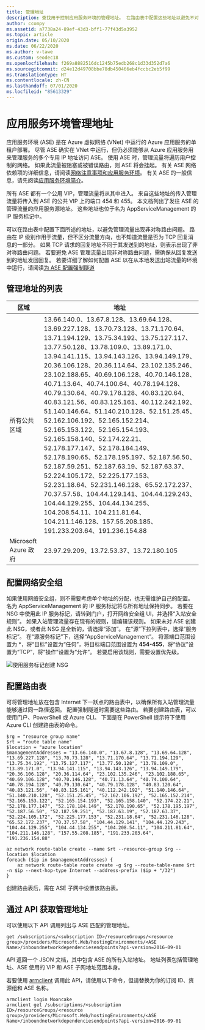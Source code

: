 ```yaml
---
title: 管理地址
description: 查找用于控制应用服务环境的管理地址。 在路由表中配置这些地址以避免不对称路由问题。
author: ccompy
ms.assetid: a7738a24-89ef-43d3-bff1-77f43d5a3952
ms.topic: article
origin.date: 05/10/2020
ms.date: 06/22/2020
ms.author: v-tawe
ms.custom: seodec18
ms.openlocfilehash: f269a8882516dc1245b75edb268c1d33d352d7a6
ms.sourcegitcommit: d24e12d49708bbe78db450466eb4fccbc2eb5f99
ms.translationtype: HT
ms.contentlocale: zh-CN
ms.lasthandoff: 07/01/2020
ms.locfileid: "85613329"
---
```

# <a name="app-service-environment-management-addresses"></a>应用服务环境管理地址

应用服务环境 (ASE) 是在 Azure 虚拟网络 (VNet) 中运行的 Azure 应用服务的单租户部署。  尽管 ASE 确实在 VNet 中运行，但仍必须能够从 Azure 应用服务用来管理服务的多个专用 IP 地址访问 ASE。  使用 ASE 时，管理流量将遍历用户控制的网络。 如果此流量被阻塞或被错误路由，则 ASE 将会挂起。 有关 ASE 网络依赖项的详细信息，请阅读[网络注意事项和应用服务环境][networking]。 有关 ASE 的一般信息，请先阅读[应用服务环境简介][intro]。

所有 ASE 都有一个公用 VIP，管理流量将从其中进入。 来自这些地址的传入管理流量将传入到 ASE 的公共 VIP 上的端口 454 和 455。 本文档列出了发往 ASE 的管理流量的应用服务源地址。 这些地址也位于名为 AppServiceManagement 的 IP 服务标记中。

可以在路由表中配置下面所述的地址，以避免管理流量出现非对称路由问题。 路由在 IP 级别作用于流量，但不区分流量方向，也不知道流量是否为 TCP 回复消息的一部分。 如果 TCP 请求的回复地址不同于其发送到的地址，则表示出现了非对称路由问题。 若要避免 ASE 管理流量出现非对称路由问题，需确保从回复发送到的地址发回回复。 若要详细了解如何配置 ASE 以在从本地发送出站流量的环境中运行，请阅读[为 ASE 配置强制隧道][forcedtunnel]

<!-- no mooncake IP list, need to update when ASE landed-->
## <a name="list-of-management-addresses"></a>管理地址的列表 ##

| 区域 | 地址 |
|--------|-----------|
| 所有公共区域 | 13.66.140.0、13.67.8.128、13.69.64.128、13.69.227.128、13.70.73.128、13.71.170.64、13.71.194.129、13.75.34.192、13.75.127.117、13.77.50.128、13.78.109.0、13.89.171.0、13.94.141.115、13.94.143.126、13.94.149.179、20.36.106.128、20.36.114.64、23.102.135.246、23.102.188.65、40.69.106.128、40.70.146.128、40.71.13.64、40.74.100.64、40.78.194.128、40.79.130.64、40.79.178.128、40.83.120.64、40.83.121.56、40.83.125.161、40.112.242.192、51.140.146.64、51.140.210.128、52.151.25.45、52.162.106.192、52.165.152.214、52.165.153.122、52.165.154.193、52.165.158.140、52.174.22.21、52.178.177.147、52.178.184.149、52.178.190.65、52.178.195.197、52.187.56.50、52.187.59.251、52.187.63.19、52.187.63.37、52.224.105.172、52.225.177.153、52.231.18.64、52.231.146.128、65.52.172.237、70.37.57.58、104.44.129.141、104.44.129.243、104.44.129.255、104.44.134.255、104.208.54.11、104.211.81.64、104.211.146.128、157.55.208.185、191.233.203.64、191.236.154.88 |
| Microsoft Azure 政府 | 23.97.29.209、13.72.53.37、13.72.180.105 |

## <a name="configuring-a-network-security-group"></a>配置网络安全组

如果使用网络安全组，则不需要考虑单个地址的分配，也无需维护自己的配置。 名为 AppServiceManagement 的 IP 服务标记将与所有地址保持同步。 若要在 NSG 中使用此 IP 服务标记，请转到门户，打开网络安全组 UI，并选择“入站安全规则”。 如果入站管理流量存在现有的规则，请编辑该规则。 如果未对 ASE 创建此 NSG，或者此 NSG 是全新的，请选择“添加”。 在“源”下拉列表中，选择“服务标记”。  在“源服务标记”下，选择“AppServiceManagement”。 将源端口范围设置为 \*，将“目标”设置为“任何”，将目标端口范围设置为 **454-455**，将“协议”设置为“TCP”，将“操作”设置为“允许”。   若要启用该规则，需要设置优先级。 

![使用服务标记创建 NSG][1]

## <a name="configuring-a-route-table"></a>配置路由表

可将管理地址放在包含 Internet 下一跃点的路由表中，以确保所有入站管理流量能够通过同一路径返回。 配置强制隧道时需要这些路由。 若要创建路由表，可以使用门户、PowerShell 或 Azure CLI。  下面是在 PowerShell 提示符下使用 Azure CLI 创建路由表的命令。 

    $rg = "resource group name"
    $rt = "route table name"
    $location = "azure location"
    $managementAddresses = "13.66.140.0", "13.67.8.128", "13.69.64.128", "13.69.227.128", "13.70.73.128", "13.71.170.64", "13.71.194.129", "13.75.34.192", "13.75.127.117", "13.77.50.128", "13.78.109.0", "13.89.171.0", "13.94.141.115", "13.94.143.126", "13.94.149.179", "20.36.106.128", "20.36.114.64", "23.102.135.246", "23.102.188.65", "40.69.106.128", "40.70.146.128", "40.71.13.64", "40.74.100.64", "40.78.194.128", "40.79.130.64", "40.79.178.128", "40.83.120.64", "40.83.121.56", "40.83.125.161", "40.112.242.192", "51.140.146.64", "51.140.210.128", "52.151.25.45", "52.162.106.192", "52.165.152.214", "52.165.153.122", "52.165.154.193", "52.165.158.140", "52.174.22.21", "52.178.177.147", "52.178.184.149", "52.178.190.65", "52.178.195.197", "52.187.56.50", "52.187.59.251", "52.187.63.19", "52.187.63.37", "52.224.105.172", "52.225.177.153", "52.231.18.64", "52.231.146.128", "65.52.172.237", "70.37.57.58", "104.44.129.141", "104.44.129.243", "104.44.129.255", "104.44.134.255", "104.208.54.11", "104.211.81.64", "104.211.146.128", "157.55.208.185", "191.233.203.64", "191.236.154.88"

    az network route-table create --name $rt --resource-group $rg --location $location
    foreach ($ip in $managementAddresses) {
        az network route-table route create -g $rg --route-table-name $rt -n $ip --next-hop-type Internet --address-prefix ($ip + "/32")
    }

创建路由表后，需在 ASE 子网中设置该路由表。  

## <a name="get-your-management-addresses-from-api"></a>通过 API 获取管理地址 ##

可以使用以下 API 调用列出与 ASE 匹配的管理地址。

    get /subscriptions/<subscription ID>/resourceGroups/<resource group>/providers/Microsoft.Web/hostingEnvironments/<ASE Name>/inboundnetworkdependenciesendpoints?api-version=2016-09-01

API 返回一个 JSON 文档，其中包含 ASE 的所有入站地址。 地址列表包括管理地址、ASE 使用的 VIP 和 ASE 子网地址范围本身。  

若要使用 [armclient](https://github.com/projectkudu/ARMClient) 调用此 API，请使用以下命令，但请替换为你的订阅 ID、资源组和 ASE 名称。  

    armclient login Mooncake
    armclient get /subscriptions/<subscription ID>/resourceGroups/<resource group>/providers/Microsoft.Web/hostingEnvironments/<ASE Name>/inboundnetworkdependenciesendpoints?api-version=2016-09-01


<!--IMAGES-->
[1]: ./media/management-addresses/managementaddr-nsg.png

<!-- LINKS -->
[networking]: ./network-info.md
[intro]: ./intro.md
[forcedtunnel]: ./forced-tunnel-support.md
